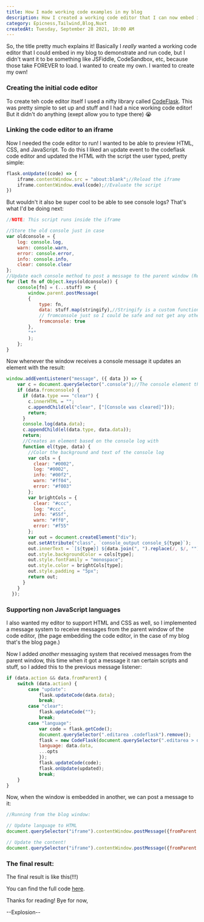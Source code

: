 ```yaml
---
title: How I made working code examples in my blog
description: How I created a working code editor that I can now embed in my blog to demonstrate and run code!
category: Epicness,Tailwind,Blog,Nuxt
createdAt: Tuesday, September 28 2021, 10:00 AM
---
```


So, the title pretty much explains it! Basically I _really_ wanted a working code editor that I could embed in my blog to demonstrate and run code, but I didn't want it to be something like JSFiddle, CodeSandbox, etc, because those take FOREVER to load. I wanted to create my own. I wanted to create my own!

### Creating the initial code editor
To create teh code editor itself I used a nifty library called [CodeFlask](https://kazzkiq.github.io/CodeFlask/). This was pretty simple to set up and stuff and I had a nice working code editor! But it didn't do anything (exept allow you to type there) 😭

### Linking the code editor to an iframe
Now I needed the code editor to run! I wanted to be able to preview HTML, CSS, and JavaScript. To do this I liked an update event to the codeflask code editor and updated the HTML with the script the user typed, pretty simple:
```js
flask.onUpdate((code) => {
    iframe.contentWindow.src = "about:blank";//Reload the iframe
    iframe.contentWindow.eval(code);//Evaluate the script
})
```

But wouldn't it also be super cool to be able to see console logs? That's what I'd be doing next:

```js
//NOTE: This script runs inside the iframe

//Store the old console just in case
var oldconsole = {
    log: console.log,
    warn: console.warn,
    error: console.error,
    info: console.info,
    clear: console.clear
};
//Update each console method to post a message to the parent window (Remember, this is running in the iframe, so the parent window is the window with the code editor)
for (let fn of Object.keys(oldconsole)) {
    console[fn] = (...stuff) => {
        window.parent.postMessage(
        {
            type: fn,
            data: stuff.map(stringify),//Stringify is a custom function that uses JSON.stringify, but also supports HTMLElements, Functions and RegExps.
            // fromconsole just so I could be safe and not get any other messages.
            fromconsole: true
        },
        "*"
        );
    };
}
```

Now whenever the window receives a console message it updates an element with the result:
```js
window.addEventListener("message", ({ data }) => {
    var c = document.querySelector(".console");//The console element that shows the logs
    if (data.fromconsole) {
      if (data.type === "clear") {
        c.innerHTML = "";
        c.appendChild(el("clear", ["[Console was cleared]"]));
        return;
      }
      console.log(data.data);
      c.appendChild(el(data.type, data.data));
      return;
      //Creates an element based on the console log with 
      function el(type, data) {
        //Color the background and text of the console log
        var cols = {
          clear: "#0002",
          log: "#0002",
          info: "#00f2",
          warn: "#ff04",
          error: "#f003"
        };
        var brightCols = {
          clear: "#ccc",
          log: "#ccc",
          info: "#55f",
          warn: "#ff0",
          error: "#f55"
        };
        var out = document.createElement("div");
        out.setAttribute("class", `console_output console_${type}`);
        out.innerText = `[${type}] ${data.join(", ").replace(/, $/, "")}`;
        out.style.backgroundColor = cols[type];
        out.style.fontFamily = "monospace";
        out.style.color = brightCols[type];
        out.style.padding = "5px";
        return out;
      }
    }
  });
```

### Supporting non JavaScript languages
I also wanted my editor to support HTML and CSS as well, so I implemented a message system to receive messages from the parent window of the code editor, (the page embedding the code editor, in the case of my blog that's the blog page.)

Now I added _another_ messaging system that received messages from the parent window, this time when it got a message it ran certain scripts and stuff, so I added this to the previous message listener:
```js
if (data.action && data.fromParent) {
    switch (data.action) {
        case "update":
            flask.updateCode(data.data);
            break;
        case "clear":
            flask.updateCode("");
            break;
        case "language":
            var code = flask.getCode();
            document.querySelector(".editarea .codeflask").remove();
            flask = new CodeFlask(document.querySelector(".editarea > div"), {
            language: data.data,
            ...opts
            });
            flask.updateCode(code);
            flask.onUpdate(updated);
            break;
    }
}
``` 
Now, when the window is embedded in another, we can post a message to it:
```js
//Running from the blog window:

// Update language to HTML
document.querySelector("iframe").contentWindow.postMessage({fromParent: true, action: "language", data: "html"});

// Update the content!
document.querySelector("iframe").contentWindow.postMessage({fromParent: true, action: "update", data: "<h1>Hello world</h1>"});
```

### The final result:
The final result is like this(!!!)

<CodeEditor language="js" code="console.log('This is my code editor!');__BREAK____BREAK__console.info('Try typing stuff in it, it updates in real time!');__BREAK__document.write('<button>Click me!</button>');__BREAK__document.querySelector('button').onclick = () => alert('You clicked it!');" class="standout h-96"></CodeEditor>

You can find the full code [here](https://codesandbox.io/s/dark-dust-yj639).

Thanks for reading! Bye for now,

--Explosion--